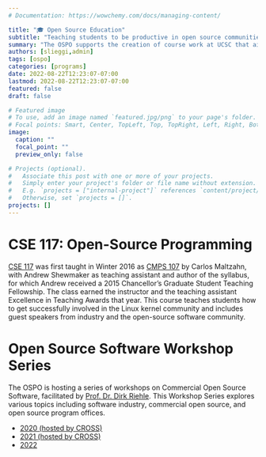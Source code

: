 ```yaml
---
# Documentation: https://wowchemy.com/docs/managing-content/

title: "🎓 Open Source Education"
subtitle: "Teaching students to be productive in open source communities."
summary: "The OSPO supports the creation of course work at UCSC that aims to increase the pool of students skilled in working in the context of large open source software communities. Students of these cources find excellent mentors in academia and industry and often become successful open source contributors. The OSPO also hosts guest lecturers on topics specific to open source, including a yearly workshop series on open source."
authors: [slieggi,admin]
tags: [ospo]
categories: [programs]
date: 2022-08-22T12:23:07-07:00
lastmod: 2022-08-22T12:23:07-07:00
featured: false
draft: false

# Featured image
# To use, add an image named `featured.jpg/png` to your page's folder.
# Focal points: Smart, Center, TopLeft, Top, TopRight, Left, Right, BottomLeft, Bottom, BottomRight.
image:
  caption: ""
  focal_point: ""
  preview_only: false

# Projects (optional).
#   Associate this post with one or more of your projects.
#   Simply enter your project's folder or file name without extension.
#   E.g. `projects = ["internal-project"]` references `content/project/deep-learning/index.md`.
#   Otherwise, set `projects = []`.
projects: []
---
```


# CSE 117: Open-Source Programming

[CSE 117](https://courses.soe.ucsc.edu/courses/cse117) was first taught in Winter 2016 as [CMPS 107](https://courses.soe.ucsc.edu/courses/cmps107) by Carlos Maltzahn, with Andrew Shewmaker as teaching assistant and author of the syllabus, for which Andrew received a 2015 Chancellor’s Graduate Student Teaching Fellowship. The class earned the instructor and the teaching assistant Excellence in Teaching Awards that year. This course teaches students how to get successfully involved in the Linux kernel community and includes guest speakers from industry and the open-source software community.

# Open Source Software Workshop Series

The OSPO is hosting a series of workshops on Commercial Open Source Software, facilitated by [Prof. Dr. Dirk Riehle](https://oss.cs.fau.de/person/riehle-dirk/). This Workshop Series explores various topics including software industry, commercial open source, and open source program offices. 

- [2020 (hosted by CROSS)](https://cross.ucsc.edu/programs/commossworkshop2020.html)
- [2021 (hosted by CROSS)](https://cross.ucsc.edu/news/events/20210621cossworkshop21.html)
- [2022](/seminars)



